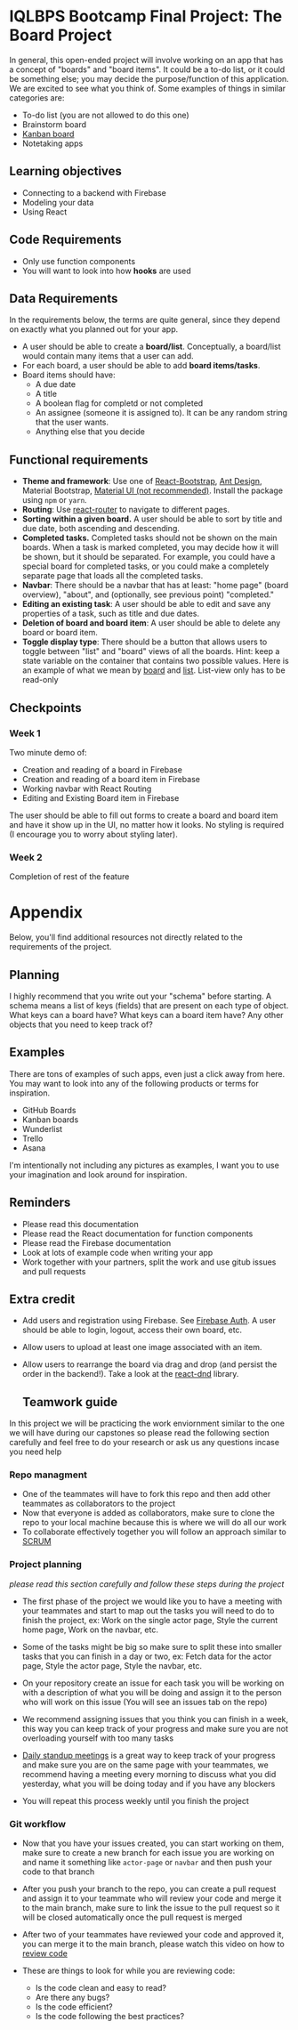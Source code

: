 # IQLBPS Bootcamp Final Project: The Board Project

In general, this open-ended project will involve working on an app that has a
concept of "boards" and "board items". It could be a to-do list, or it could be
something else; you may decide the purpose/function of this application. We are
excited to see what you think of. Some examples of things in similar categories
are:

- To-do list (you are not allowed to do this one)
- Brainstorm board
- [Kanban board](https://en.wikipedia.org/wiki/Kanban_board)
- Notetaking apps

## Learning objectives

- Connecting to a backend with Firebase
- Modeling your data
- Using React

## Code Requirements

- Only use function components
- You will want to look into how **hooks** are used

## Data Requirements

In the requirements below, the terms are quite general, since they depend on
exactly what you planned out for your app.

- A user should be able to create a **board/list**. Conceptually, a board/list
  would contain many items that a user can add.
- For each board, a user should be able to add **board items/tasks**.
- Board items should have:
  - A due date
  - A title
  - A boolean flag for completd or not completed
  - An assignee (someone it is assigned to). It can be any random string that
    the user wants.
  - Anything else that you decide

## Functional requirements

- **Theme and framework**: Use one of
  [React-Bootstrap](https://react-bootstrap.github.io/), [Ant
  Design](https://ant.design/), Material Bootstrap, [Material UI (not recommended)](https://material-ui.com/).
  Install the package using `npm` or `yarn`.
- **Routing**: Use [react-router](https://reacttraining.com/react-router/) to
  navigate to different pages.
- **Sorting within a given board.** A user should be able to sort by title and
  due date, both ascending and descending.
- **Completed tasks.** Completed tasks should not be shown on the main boards.
  When a task is marked completed, you may decide how it will be shown, but it
  should be separated. For example, you could have a special board for completed
  tasks, or you could make a completely separate page that loads all the
  completed tasks.
- **Navbar**: There should be a navbar that has at least: "home page" (board
  overview), "about", and (optionally, see previous point) "completed."
- **Editing an existing task**: A user should be able to edit and save any
  properties of a task, such as title and due dates.
- **Deletion of board and board item**: A user should be able to delete any
  board or board item.
- **Toggle display type**: There should be a button that allows users to toggle
  between "list" and "board" views of all the boards. Hint: keep a state
  variable on the container that contains two possible values. Here is an
  example of what we mean by [board](./board-example.png) and
  [list](./list-example.png). List-view only has to be read-only

## Checkpoints

### Week 1

Two minute demo of:

- Creation and reading of a board in Firebase
- Creation and reading of a board item in Firebase
- Working navbar with React Routing
- Editing and Existing Board item in Firebase

The user should be able to fill out forms to create a board and board item and
have it show up in the UI, no matter how it looks. No styling is required (I
encourage you to worry about styling later).

### Week 2

Completion of rest of the feature

# Appendix

Below, you'll find additional resources not directly related to the requirements
of the project.

## Planning

I highly recommend that you write out your "schema" before starting. A schema
means a list of keys (fields) that are present on each type of object. What
keys can a board have? What keys can a board item have? Any other objects
that you need to keep track of?

## Examples

There are tons of examples of such apps, even just a click away from here. You
may want to look into any of the following products or terms for inspiration.

- GitHub Boards
- Kanban boards
- Wunderlist
- Trello
- Asana

I'm intentionally not including any pictures as examples, I want you to use your
imagination and look around for inspiration.

## Reminders

- Please read this documentation
- Please read the React documentation for function components
- Please read the Firebase documentation
- Look at lots of example code when writing your app
- Work together with your partners, split the work and use gitub issues and pull requests

## Extra credit

- Add users and registration using Firebase. See [Firebase
  Auth](https://firebase.google.com/docs/auth). A user should be able to login,
  logout, access their own board, etc.
- Allow users to upload at least one image associated with an item.
- Allow users to rearrange the board via drag and drop (and persist the order in
  the backend!). Take a look at the
  [react-dnd](https://github.com/react-dnd/react-dnd) library.
  
  ## Teamwork guide

In this project we will be practicing the work enviornment similar to the one we will have during our capstones so please read the following section carefully and feel free to do your research or ask us any questions incase you need help

### Repo managment

- One of the teammates will have to fork this repo and then add other teammates as collaborators to the project
- Now that everyone is added as collaborators, make sure to clone the repo to your local machine because this is where we will do all our work
- To collaborate effectively together you will follow an approach similar to [SCRUM](https://www.atlassian.com/agile/scrum)

### Project planning

_please read this section carefully and follow these steps during the project_

- The first phase of the project we would like you to have a meeting with your teammates and start to map out the tasks you will need to do to finish the project, ex: Work on the single actor page, Style the current home page, Work on the navbar, etc.

- Some of the tasks might be big so make sure to split these into smaller tasks that you can finish in a day or two, ex: Fetch data for the actor page, Style the actor page, Style the navbar, etc.

- On your repository create an issue for each task you will be working on with a description of what you will be doing and assign it to the person who will work on this issue (You will see an issues tab on the repo)

- We recommend assigning issues that you think you can finish in a week, this way you can keep track of your progress and make sure you are not overloading yourself with too many tasks

- [Daily standup meetings](https://www.youtube.com/watch?v=er9gntPjTJU) is a great way to keep track of your progress and make sure you are on the same page with your teammates, we recommend having a meeting every morning to discuss what you did yesterday, what you will be doing today and if you have any blockers

- You will repeat this process weekly until you finish the project

### Git workflow

- Now that you have your issues created, you can start working on them, make sure to create a new branch for each issue you are working on and name it something like `actor-page` or `navbar` and then push your code to that branch

- After you push your branch to the repo, you can create a pull request and assign it to your teammate who will review your code and merge it to the main branch, make sure to link the issue to the pull request so it will be closed automatically once the pull request is merged

- After two of your teammates have reviewed your code and approved it, you can merge it to the main branch, please watch this video on how to [review code](https://www.youtube.com/watch?v=HW0RPaJqm4g)

- These are things to look for while you are reviewing code:

  - Is the code clean and easy to read?
  - Are there any bugs?
  - Is the code efficient?
  - Is the code following the best practices?
